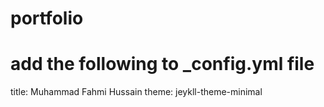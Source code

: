# portfolio

# add the following to _config.yml file
title: Muhammad Fahmi Hussain
theme: jeykll-theme-minimal
